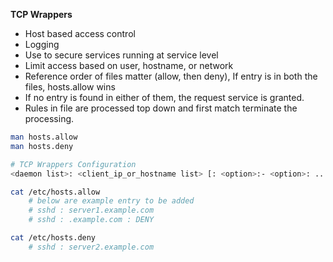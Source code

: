 **TCP Wrappers**

- Host based access control
- Logging
- Use to secure services running at service level
- Limit access based on user, hostname, or network
- Reference order of files matter (allow, then deny), If entry is in both the files, hosts.allow wins
- If no entry is found in either of them, the request service is granted.
- Rules in file are processed top down and first match terminate the processing.

```bash
man hosts.allow
man hosts.deny

# TCP Wrappers Configuration
<daemon list>: <client_ip_or_hostname list> [: <option>:- <option>: ...]

cat /etc/hosts.allow
    # below are example entry to be added
    # sshd : server1.example.com
    # sshd : .example.com : DENY

cat /etc/hosts.deny
    # sshd : server2.example.com

```
